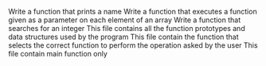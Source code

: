 Write a function that prints a name
Write a function that executes a function given as a parameter on each element of an array
Write a function that searches for an integer
This file contains all the function prototypes and data structures used by the program
This file contain the function that selects the correct function to perform the operation asked by the user
This file contain main function only
